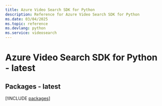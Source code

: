 ```yaml
---
title: Azure Video Search SDK for Python
description: Reference for Azure Video Search SDK for Python
ms.date: 03/04/2025
ms.topic: reference
ms.devlang: python
ms.service: videosearch
---
```

# Azure Video Search SDK for Python - latest
## Packages - latest
[!INCLUDE [packages](video-search-index.md)]